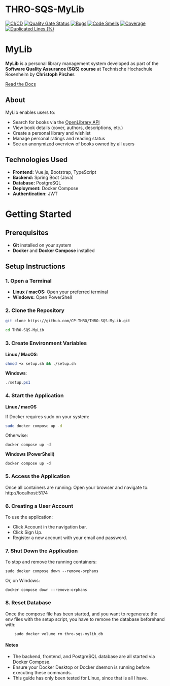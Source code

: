 # THRO-SQS-MyLib
[![CI/CD](https://github.com/CP-THRO/THRO-SQS-MyLib/actions/workflows/main.yml/badge.svg)](https://github.com/CP-THRO/THRO-SQS-MyLib/actions/workflows/main.yml)
[![Quality Gate Status](https://sonarcloud.io/api/project_badges/measure?project=CP-THRO_THRO-SQS-MyLib&metric=alert_status)](https://sonarcloud.io/summary/new_code?id=CP-THRO_THRO-SQS-MyLib)
[![Bugs](https://sonarcloud.io/api/project_badges/measure?project=CP-THRO_THRO-SQS-MyLib&metric=bugs)](https://sonarcloud.io/summary/new_code?id=CP-THRO_THRO-SQS-MyLib)
[![Code Smells](https://sonarcloud.io/api/project_badges/measure?project=CP-THRO_THRO-SQS-MyLib&metric=code_smells)](https://sonarcloud.io/summary/new_code?id=CP-THRO_THRO-SQS-MyLib)
[![Coverage](https://sonarcloud.io/api/project_badges/measure?project=CP-THRO_THRO-SQS-MyLib&metric=coverage)](https://sonarcloud.io/summary/new_code?id=CP-THRO_THRO-SQS-MyLib)
[![Duplicated Lines (%)](https://sonarcloud.io/api/project_badges/measure?project=CP-THRO_THRO-SQS-MyLib&metric=duplicated_lines_density)](https://sonarcloud.io/summary/new_code?id=CP-THRO_THRO-SQS-MyLib)

# MyLib

**MyLib** is a personal library management system developed as part of the **Software Quality Assurance (SQS) course** at Technische Hochschule Rosenheim by **Christoph Pircher**.

[Read the Docs](https://thro-sqs-mylib.readthedocs.io/en/latest/)

## About

MyLib enables users to:

- Search for books via the [OpenLibrary API](https://openlibrary.org/developers/api)
- View book details (cover, authors, descriptions, etc.)
- Create a personal library and wishlist
- Manage personal ratings and reading status
- See an anonymized overview of books owned by all users


## Technologies Used

- **Frontend:** Vue.js, Bootstrap, TypeScript
- **Backend:** Spring Boot (Java)
- **Database:** PostgreSQL
- **Deployment:** Docker Compose
- **Authentication:** JWT

# Getting Started

## Prerequisites

- **Git** installed on your system
- **Docker** and **Docker Compose** installed

## Setup Instructions

### 1. Open a Terminal

- **Linux / macOS:** Open your preferred terminal
- **Windows:** Open PowerShell



### 2. Clone the Repository

```bash
git clone https://github.com/CP-THRO/THRO-SQS-MyLib.git
```
```bash
cd THRO-SQS-MyLib
```

### 3. Create Environment Variables
**Linux / MacOS**:
```bash
chmod +x setup.sh && ./setup.sh
```
**Windows**:
```PowerShell
./setup.ps1
```


### 4. Start the Application
**Linux / macOS**

If Docker requires sudo on your system:
```bash
sudo docker compose up -d
```
Otherwise:

```
docker compose up -d
```

**Windows (PowerShell)**

```
docker compose up -d
```

###  5. Access the Application
Once all containers are running:
Open your browser and navigate to: http://localhost:5174

### 6. Creating a User Account

To use the application:
- Click Account in the navigation bar.
- Click Sign Up.
- Register a new account with your email and password.

### 7. Shut Down the Application

To stop and remove the running containers:

```
sudo docker compose down --remove-orphans
```

Or, on Windows:

```
docker compose down --remove-orphans
```

### 8. Reset Database

Once the compose file has been started, and you want to regenerate the env files with the setup script, you have to remove the database beforehand with:
```
    sudo docker volume rm thro-sqs-mylib_db
```

#### Notes
- The backend, frontend, and PostgreSQL database are all started via Docker Compose.
- Ensure your Docker Desktop or Docker daemon is running before executing these commands.
- This guide has only been tested for Linux, since that is all I have.